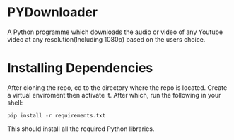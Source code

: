 # PYDownloader
A Python programme which downloads the audio or video of any Youtube video at any resolution(Including 1080p) based on the users choice. 

# Installing Dependencies
After cloning the repo, cd to the directory where the repo is located. Create a virtual enviroment then activate it. After which, run the following in your shell:
```
pip install -r requirements.txt
```
This should install all the required Python libraries.
